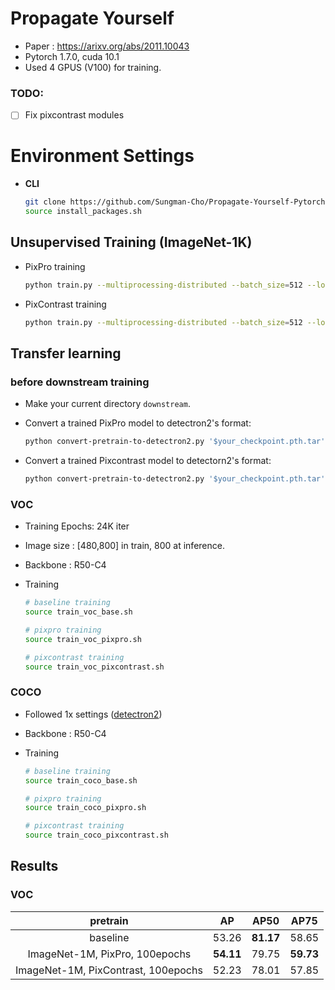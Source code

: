 # Propagate Yourself
* Paper : https://arixv.org/abs/2011.10043
* Pytorch 1.7.0, cuda 10.1
* Used 4 GPUS (V100) for training.



### TODO:

- [ ] Fix pixcontrast modules 

# Environment Settings

* **CLI**

  ```bash
  git clone https://github.com/Sungman-Cho/Propagate-Yourself-Pytorch.git
  source install_packages.sh
  ```



## Unsupervised Training (ImageNet-1K)

* PixPro training

  ```bash
  python train.py --multiprocessing-distributed --batch_size=512 --loss=pixpro
  ```


* PixContrast training

  ```bash
  python train.py --multiprocessing-distributed --batch_size=512 --loss=pixcontrast
	```




## Transfer learning

### before downstream training 

* Make your current directory `downstream`. 

* Convert a trained PixPro model to detectron2's format:

  ```bash
  python convert-pretrain-to-detectron2.py '$your_checkpoint.pth.tar' pixpro.pkl
  ```

* Convert a trained Pixcontrast model to detectorn2's format:

  ```bash
  python convert-pretrain-to-detectron2.py '$your_checkpoint.pth.tar' pixcontrast.pkl
  ```




### VOC

* Training Epochs: 24K iter

* Image size : [480,800] in train, 800 at inference.

* Backbone : R50-C4

* Training

  ```bash
  # baseline training
  source train_voc_base.sh
  
  # pixpro training
  source train_voc_pixpro.sh
  
  # pixcontrast training
  source train_voc_pixcontrast.sh
  ```



### COCO

* Followed 1x settings ([detectron2](https://github.com/facebookresearch/detectron2/blob/master/MODEL_ZOO.md)) 

* Backbone : R50-C4

* Training

  ```bash
  # baseline training
  source train_coco_base.sh
  
  # pixpro training
  source train_coco_pixpro.sh
  
  # pixcontrast training
  source train_coco_pixcontrast.sh
  ```



## Results

### VOC

|              pretrain               |    AP     |   AP50    |   AP75    |
| :---------------------------------: | :-------: | :-------: | :-------: |
|              baseline               |   53.26   | **81.17** |   58.65   |
|   ImageNet-1M, PixPro, 100epochs    | **54.11** |   79.75   | **59.73** |
| ImageNet-1M, PixContrast, 100epochs |   52.23   |   78.01   |   57.85   |

